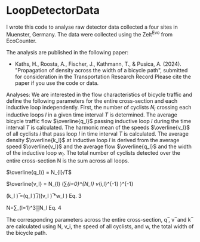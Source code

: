 # LoopDetectorData
I wrote this code to analyse raw detector data collected a four sites in Muenster, Germany. The data were collected using the Zelt<sup>Evo</sup> from EcoCounter. 

The analysis are published in the following paper: 
  - Kaths, H., Roosta, A., Fischer, J., Kathmann, T., & Pusica, A. (2024). "Propagation of density across the width of a bicycle path", submitted for consideration in the Transportation Research Record
Please cite the paper if you use the code or data. 

Analyses:
We are interested in the flow characteristics of bicycle traffic and define the following parameters for the entire cross-section and each inductive loop independently. First, the number of cyclists $N_l$ crossing each inductive loops $l$ in a given time interval $T$ is determined. The average bicycle traffic flow $\overline{q_l}$ passing inductive loop $l$ during the time interval $T$ is calculated. The harmonic mean of the speeds $\overline{v_l}$ of all cyclists $i$ that pass loop $l$ in time interval $T$ is calculated. The average density $\overline{k_l}$ at inductive loop $l$ is derived from the average speed $\overline{v_l}$ and the average flow $\overline{q_l}$ and the width of the inductive loop $w_l$. The total number of cyclists detected over the entire cross-section N is the sum across all loops. 

  $\overline{q_l)} = N_{l}/T$

  $\overline{v_l} = N_{l} (∑_{i=0}^{N_l} v_{i,l}^{-1} )^{-1}	

(k_l ) ̅=(q_l ) ̅/((v_l ) ̅*w_l )	Eq. 3

N=∑_(l=1)^3▒N_l 	Eq. 4


The corresponding parameters across the entire cross-section, q ̅, v ̅ and k ̅ are calculated using N, v_i, the speed of all cyclists, and w, the total width of the bicycle path. 
